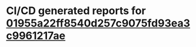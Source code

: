 # CI/CD generated reports for [01955a22ff8540d257c9075fd93ea3c9961217ae](https://github.com/hydephp/develop/commit/01955a22ff8540d257c9075fd93ea3c9961217ae)
